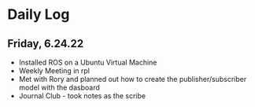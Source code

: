 # Daily Log

## Friday, 6.24.22
* Installed ROS on a Ubuntu Virtual Machine
* Weekly Meeting in rpl
* Met with Rory and planned out how to create the publisher/subscriber model with the dasboard
* Journal Club - took notes as the scribe